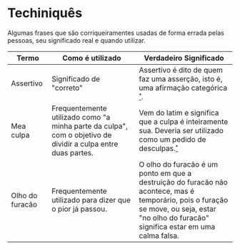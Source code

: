 # Techiniquês

Algumas frases que são corriqueiramentes usadas de forma errada pelas pessoas, seu significado real e quando utilizar.

|Termo|Como é utilizado|Verdadeiro Significado|
|-----|----------------|----------------------|
|Assertivo|Significado de "correto"|Assertivo é dito de quem faz uma asserção, isto é, uma afirmação categórica[˟](https://www.dicio.com.br/assertivo/).|
|Mea culpa|Frequentemente utilizado como "a minha parte da culpa", com o objetivo de dividir a culpa entre duas partes.|Vem do latim e significa que a culpa é inteiramente sua. Deveria ser utilizado como um pedido de desculpas.[˟](https://en.wikipedia.org/wiki/Mea_culpa)|
|Olho do furacão|Frequentemente utilizado para dizer que o pior já passou.|O olho do furacão é um ponto em que a destruição do furacão não acontece, mas é temporário, pois o furação se move, ou seja, estar "no olho do furacão" significa estar em uma calma falsa.|
